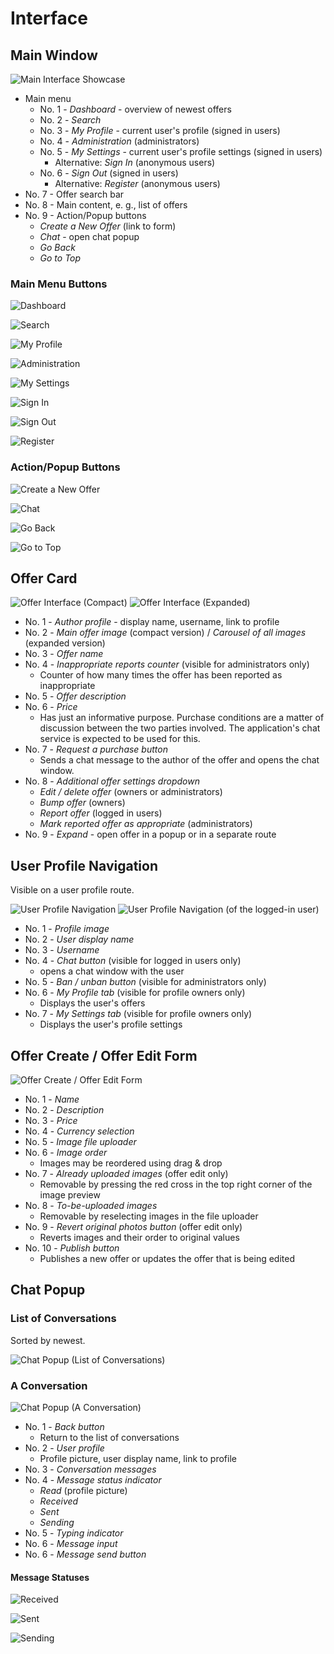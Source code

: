 # Interface

## Main Window

![Main Interface Showcase](https://github.com/kogli/marketplace/raw/gh-pages/screenshots/main.png)

* Main menu
    * No. 1 - *Dashboard* - overview of newest offers
    * No. 2 - *Search* 
    * No. 3 - *My Profile* - current user's profile (signed in users)
    * No. 4 - *Administration* (administrators)
    * No. 5 - *My Settings* - current user's profile settings  (signed in users)
        * Alternative: *Sign In* (anonymous users)
    * No. 6 - *Sign Out*  (signed in users)
        * Alternative: *Register* (anonymous users)
* No. 7 - Offer search bar
* No. 8 - Main content, e. g., list of offers
* No. 9 - Action/Popup buttons
    * *Create a New Offer* (link to form)
    * *Chat* - open chat popup
    * *Go Back*
    * *Go to Top*

### Main Menu Buttons
![Dashboard](https://github.com/encharm/Font-Awesome-SVG-PNG/raw/master/black/png/24/home.png)

![Search](https://github.com/encharm/Font-Awesome-SVG-PNG/raw/master/black/png/24/search.png)

![My Profile](https://github.com/encharm/Font-Awesome-SVG-PNG/raw/master/black/png/24/user.png)

![Administration](https://github.com/encharm/Font-Awesome-SVG-PNG/raw/master/black/png/24/flag.png)

![My Settings](https://github.com/encharm/Font-Awesome-SVG-PNG/raw/master/black/png/24/cog.png)

![Sign In](https://github.com/encharm/Font-Awesome-SVG-PNG/raw/master/black/png/24/sign-in.png)

![Sign Out](https://github.com/encharm/Font-Awesome-SVG-PNG/raw/master/black/png/24/sign-out.png)

![Register](https://github.com/encharm/Font-Awesome-SVG-PNG/raw/master/black/png/24/user-plus.png)

### Action/Popup Buttons
![Create a New Offer](https://github.com/encharm/Font-Awesome-SVG-PNG/raw/master/black/png/24/plus.png)

![Chat](https://github.com/encharm/Font-Awesome-SVG-PNG/raw/master/black/png/24/comment.png)

![Go Back](https://github.com/encharm/Font-Awesome-SVG-PNG/raw/master/black/png/24/chevron-left.png)

![Go to Top](https://github.com/encharm/Font-Awesome-SVG-PNG/raw/master/black/png/24/chevron-up.png)

## Offer Card

![Offer Interface (Compact)](https://github.com/kogli/marketplace/raw/gh-pages/screenshots/offer.png)
![Offer Interface (Expanded)](https://github.com/kogli/marketplace/raw/gh-pages/screenshots/offer_large.png)

* No. 1 - *Author profile* - display name, username, link to profile
* No. 2 - *Main offer image* (compact version) / *Carousel of all images* (expanded version)
* No. 3 - *Offer name*
* No. 4 - *Inappropriate reports counter* (visible for administrators only)
    * Counter of how many times the offer has been reported as inappropriate
* No. 5 - *Offer description*
* No. 6 - *Price*
    * Has just an informative purpose. Purchase conditions are a matter of discussion between the two parties involved. The application's chat service is expected to be used for this.
* No. 7 - *Request a purchase button*
    * Sends a chat message to the author of the offer and opens the chat window.
* No. 8 - *Additional offer settings dropdown*
    * *Edit / delete offer* (owners or administrators)
    * *Bump offer* (owners)
    * *Report offer* (logged in users)
    * *Mark reported offer as appropriate* (administrators)
* No. 9 - *Expand* - open offer in a popup or in a separate route

## User Profile Navigation

Visible on a user profile route.

![User Profile Navigation](https://github.com/kogli/marketplace/raw/gh-pages/screenshots/user_navigation.png)
![User Profile Navigation (of the logged-in user)](https://github.com/kogli/marketplace/raw/gh-pages/screenshots/user_navigation_this.png)

* No. 1 - *Profile image*
* No. 2 - *User display name*
* No. 3 - *Username*
* No. 4 - *Chat button* (visible for logged in users only)
    * opens a chat window with the user
* No. 5 - *Ban / unban button* (visible for administrators only)
* No. 6 - *My Profile tab* (visible for profile owners only)
    * Displays the user's offers
* No. 7 - *My Settings tab* (visible for profile owners only)
    * Displays the user's profile settings

## Offer Create / Offer Edit Form

![Offer Create / Offer Edit Form](https://github.com/kogli/marketplace/raw/gh-pages/screenshots/offer_form.png)

* No. 1 - *Name*
* No. 2 - *Description*
* No. 3 - *Price*
* No. 4 - *Currency selection*
* No. 5 - *Image file uploader*
* No. 6 - *Image order*
    * Images may be reordered using drag & drop
* No. 7 - *Already uploaded images* (offer edit only)
    * Removable by pressing the red cross in the top right corner of the image preview
* No. 8 - *To-be-uploaded images*
    * Removable by reselecting images in the file uploader
* No. 9 - *Revert original photos button* (offer edit only)
    * Reverts images and their order to original values
* No. 10 - *Publish button*
    * Publishes a new offer or updates the offer that is being edited

## Chat Popup

### List of Conversations

Sorted by newest.

![Chat Popup (List of Conversations)](https://github.com/kogli/marketplace/raw/gh-pages/screenshots/chat_conversations.png)

### A Conversation

![Chat Popup (A Conversation)](https://github.com/kogli/marketplace/raw/gh-pages/screenshots/chat_user.png)

* No. 1 - *Back button*
    * Return to the list of conversations
* No. 2 - *User profile* 
    * Profile picture, user display name, link to profile
* No. 3 - *Conversation messages* 
* No. 4 - *Message status indicator* 
    * *Read* (profile picture)
    * *Received*
    * *Sent*
    * *Sending*
* No. 5 - *Typing indicator* 
* No. 6 - *Message input* 
* No. 6 - *Message send button* 

#### Message Statuses

![Received](https://github.com/encharm/Font-Awesome-SVG-PNG/raw/master/black/png/24/check-circle.png)

![Sent](https://github.com/encharm/Font-Awesome-SVG-PNG/raw/master/black/png/24/check-circle-o.png)

![Sending](https://github.com/encharm/Font-Awesome-SVG-PNG/raw/master/black/png/24/circle-o.png)
